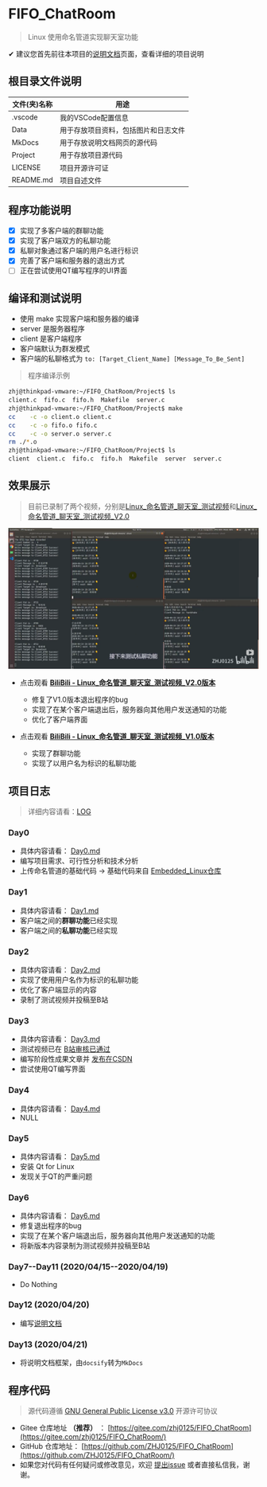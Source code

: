 # FIFO_ChatRoom

> Linux 使用命名管道实现聊天室功能

✔ 建议您首先前往本项目的[说明文档](http://zhj0125.gitee.io/fifo_chatroom/)页面，查看详细的项目说明

## 根目录文件说明

|文件(夹)名称|用途|
|---|---|
|.vscode|我的VSCode配置信息|
|Data|用于存放项目资料，包括图片和日志文件|
|MkDocs|用于存放说明文档网页的源代码|
|Project|用于存放项目源代码|
|LICENSE|项目开源许可证|
|README.md|项目自述文件|

## 程序功能说明

- [x] 实现了多客户端的群聊功能
- [x] 实现了客户端双方的私聊功能
- [x] 私聊对象通过客户端的用户名进行标识
- [x] 完善了客户端和服务器的退出方式
- [ ] 正在尝试使用QT编写程序的UI界面

## 编译和测试说明

* 使用 make 实现客户端和服务器的编译
* server 是服务器程序
* client 是客户端程序
* 客户端默认为群发模式
* 客户端的私聊格式为 `to: [Target_Client_Name] [Message_To_Be_Sent]`

> 程序编译示例
```bash
zhj@thinkpad-vmware:~/FIFO_ChatRoom/Project$ ls
client.c  fifo.c  fifo.h  Makefile  server.c
zhj@thinkpad-vmware:~/FIFO_ChatRoom/Project$ make
cc    -c -o client.o client.c
cc    -c -o fifo.o fifo.c
cc    -c -o server.o server.c
rm ./*.o
zhj@thinkpad-vmware:~/FIFO_ChatRoom/Project$ ls
client  client.c  fifo.c  fifo.h  Makefile  server  server.c
```

## 效果展示

> 目前已录制了两个视频，分别是[Linux_命名管道_聊天室_测试视频](https://www.bilibili.com/video/BV1Pi4y187co/)和[Linux_命名管道_聊天室_测试视频_V2.0](https://www.bilibili.com/video/BV1254y197AU/)

[![V2.0效果展示截图](Data/Image/Video_Show_V2.png)](https://www.bilibili.com/video/BV1254y197AU/)

* 点击观看 **[BiliBili - Linux_命名管道_聊天室_测试视频_V2.0版本](https://www.bilibili.com/video/BV1254y197AU/)**
   * 修复了V1.0版本退出程序的bug
   * 实现了在某个客户端退出后，服务器向其他用户发送通知的功能
   * 优化了客户端界面

* 点击观看 **[BiliBili - Linux_命名管道_聊天室_测试视频_V1.0版本](https://www.bilibili.com/video/BV1Pi4y187co/)**
   * 实现了群聊功能
   * 实现了以用户名为标识的私聊功能

## 项目日志

> 详细内容请看：[LOG](/Data/Log/README.md)

### Day0

* 具体内容请看： [Day0.md](/Data/Log/Day0.md)
* 编写项目需求、可行性分析和技术分析
* 上传命名管道的基础代码 -> 基础代码来自 [Embedded_Linux仓库](https://github.com/ZHJ0125/Embedded_Linux/tree/master/Homework/lesson11)

### Day1

* 具体内容请看： [Day1.md](/Data/Log/Day1.md)
* 客户端之间的**群聊功能**已经实现
* 客户端之间的**私聊功能**已经实现

### Day2

* 具体内容请看： [Day2.md](/Data/Log/Day2.md)
* 实现了使用用户名作为标识的私聊功能
* 优化了客户端显示的内容
* 录制了测试视频并投稿至B站

### Day3

* 具体内容请看： [Day3.md](/Data/Log/Day3.md)
* 测试视频已在 [B站审核已通过](https://www.bilibili.com/video/BV1Pi4y187co/)
* 编写阶段性成果文章并 [发布在CSDN](https://blog.csdn.net/ZHJ123CSDN/article/details/105449547)
* 尝试使用QT编写界面

### Day4

* 具体内容请看： [Day4.md](/Data/Log/Day4.md)
* NULL

### Day5

* 具体内容请看： [Day5.md](/Data/Log/Day5.md)
* 安装 Qt for Linux
* 发现关于QT的严重问题

### Day6

* 具体内容请看： [Day6.md](/Data/Log/Day6.md)
* 修复退出程序的bug
* 实现了在某个客户端退出后，服务器向其他用户发送通知的功能
* 将新版本内容录制为测试视频并投稿至B站

### Day7--Day11 (2020/04/15--2020/04/19)

* Do Nothing

### Day12 (2020/04/20)

* 编写[说明文档](http://zhj0125.gitee.io/fifo_chatroom/)

### Day13 (2020/04/21)

* 将说明文档框架，由`docsify`转为`MkDocs`

## 程序代码

> 源代码遵循 [GNU General Public License v3.0](https://gitee.com/zhj0125/FIFO_ChatRoom/blob/master/LICENSE) 开源许可协议

* Gitee 仓库地址 **（推荐）** ： [https://gitee.com/zhj0125/FIFO_ChatRoom](https://gitee.com/zhj0125/FIFO_ChatRoom/)
* GitHub 仓库地址： [https://github.com/ZHJ0125/FIFO_ChatRoom](https://github.com/ZHJ0125/FIFO_ChatRoom/)
* 如果您对代码有任何疑问或修改意见，欢迎 [提出issue](https://gitee.com/zhj0125/FIFO_ChatRoom/issues) 或者直接私信我，谢谢。
